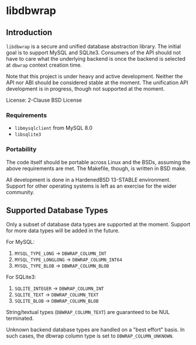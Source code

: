 # libdbwrap

## Introduction

`libdbwrap` is a secure and unified database abstraction library. The
initial goal is to support MySQL and SQLite3. Consumers of the API
should not have to care what the underlying backend is once the
backend is selected at `dbwrap` context creation time.

Note that this project is under heavy and active development. Neither
the API nor ABI should be considered stable at the moment. The
unification API development is in progress, though not supported at
the moment.

License: 2-Clause BSD License

### Requirements

* `libmysqlclient` from MySQL 8.0
* `libsqlite3`

### Portability

The code itself should be portable across Linux and the BSDs, assuming
the above requirements are met. The Makefile, though, is written in
BSD make.

All development is done in a HardenedBSD 13-STABLE environment.
Support for other operating systems is left as an exercise for the
wider community.

## Supported Database Types

Only a subset of database data types are supported at the moment. Support for
more data types will be added in the future.

For MySQL:

1. `MYSQL_TYPE_LONG` -> `DBWRAP_COLUMN_INT`
1. `MYSQL_TYPE_LONGLONG` -> `DBWRAP_COLUMN_INT64`
1. `MYSQL_TYPE_BLOB` -> `DBWRAP_COLUMN_BLOB`

For SQLite3:

1. `SQLITE_INTEGER` -> `DBWRAP_COLUMN_INT`
1. `SQLITE_TEXT` -> `DBWRAP_COLUMN_TEXT`
1. `SQLITE_BLOB` -> `DBWRAP_COLUMN_BLOB`

String/textual types (`DBWRAP_COLUMN_TEXT`) are guaranteed to be NUL
terminated.

Unknown backend database types are handled on a "best effort" basis.
In such cases, the dbwrap column type is set to
`DBWRAP_COLUMN_UNKNOWN`.
